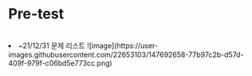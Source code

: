 # Pre-test
<br>
<li> ~21/12/31 
문제 리스트 
![image](https://user-images.githubusercontent.com/22653103/147692658-77b97c2b-d57d-409f-979f-c06bd5e773cc.png)
